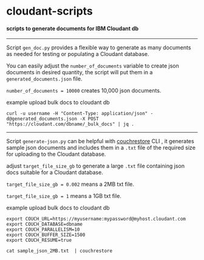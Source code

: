# cloudant-scripts
#### scripts to generate documents for IBM Cloudant db
----

Script `gen_doc.py` provides a flexible way to generate as many documents as needed for testing or populating a Cloudant database. 

You can easily adjust the `number_of_documents` variable to create json documents in desired quantity, the script will put them in a `generated_documents.json` file.

`number_of_documents = 10000` creates 10,000 json documents.

example upload bulk docs to cloudant db

```
curl -u username -H "Content-Type: application/json" -d@generated_documents.json -X POST "https://cloudant.com/dbname/_bulk_docs" | jq .
```

----

Script `generate-json.py` can be helpful with [couchrestore](https://www.npmjs.com/package/@cloudant/couchbackup) CLI , it generates sample json documents and includes them in  a `.txt` file of the required size for uploading  to the Cloudant database.

adjust `target_file_size_gb` to generate a large `.txt` file containing json docs suitable for a Cloudant database.

`target_file_size_gb = 0.002` means a 2MB txt file.

`target_file_size_gb = 1` means a 1GB txt file.

example upload bulk docs to cloudant db
```
export COUCH_URL=https://myusername:mypassword@myhost.cloudant.com
export COUCH_DATABASE=dbname
export COUCH_PARALLELISM=10
export COUCH_BUFFER_SIZE=1500
export COUCH_RESUME=true

cat sample_json_2MB.txt  | couchrestore
```
